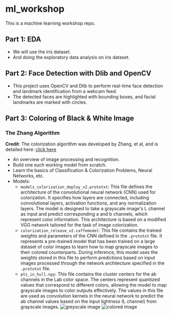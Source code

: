 # ml_workshop
This is a machine learning workshop repo.
## Part 1: EDA
* We will use the iris dataset.
* And doing the exploratory data analysis on iris dataset.

## Part 2: Face Detection with Dlib and OpenCV
* This project uses OpenCV and Dlib to perform real-time face detection and landmark identification from a webcam feed.
* The detected faces are highlighted with bounding boxes, and facial landmarks are marked with circles.

## Part 3: Coloring of Black & White Image
### The Zhang Algorithm
**Credit**: The colorization algorithm was developed by Zhang, et al, and is detailed here: [click here](http://richzhang.github.io/colorization/)
* An overview of image processing and recognition.
* Build one such working model from scratch.
* Learn the basics of Classification & Colorization Problems, Neural Networks, etc.
* Models:
  * `models_colorization_deploy_v2.prototxt`: This file defines the architecture of the convolutional neural network (CNN) used for colorization. It specifies how layers are connected, including convolutional layers, activation functions, and any normalization layers. The model is designed to take a grayscale image's L channel as input and predict corresponding a and b channels, which represent color information. This architecture is based on a modified VGG network tailored for the task of image colorization.
  * `colorization_release_v2.caffemodel`: This file contains the trained weights and parameters of the CNN defined in the `.prototxt` file. It represents a pre-trained model that has been trained on a large dataset of color images to learn how to map grayscale images to their colored counterparts. During inference, this model uses the weights stored in this file to perform predictions based on input images processed through the network architecture specified in the `.prototxt` file.
  * `pts_in_hull.npy`: This file contains the cluster centers for the ab channels in the Lab color space. The centers represent quantized values that correspond to different colors, allowing the model to map grayscale images to color outputs effectively. The values in this file are used as convolution kernels in the neural network to predict the ab channel values based on the input lightness (L channel) from grayscale images.
![greyscale image](./greyscaleimage.png)
![colored image](./greyscaleimage_colored.png)